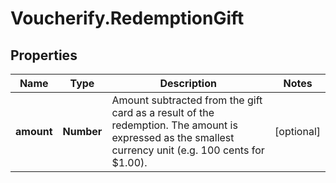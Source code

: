 # Voucherify.RedemptionGift

## Properties

Name | Type | Description | Notes
------------ | ------------- | ------------- | -------------
**amount** | **Number** | Amount subtracted from the gift card as a result of the redemption. The amount is expressed as the smallest currency unit (e.g. 100 cents for $1.00). | [optional] 


